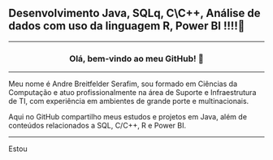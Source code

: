 ## Desenvolvimento Java, SQLq, C\C++, Análise de dados com uso da linguagem R, Power BI !!!!👋

<hr>

### <p align="center"> Olá, bem-vindo ao meu GitHub! :vulcan_salute:</p>

<hr>


<p>Meu nome é Andre Breitfelder Serafim, sou formado em Ciências da Computação e atuo profissionalmente na área de Suporte e Infraestrutura de TI, com experiência em ambientes de grande porte e multinacionais.

Aqui no GitHub compartilho meus estudos e projetos em Java, além de conteúdos relacionados a SQL, C/C++, R e Power BI.</p>

<hr>

Estou 
